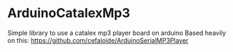# ArduinoCatalexMp3
Simple library to use a catalex mp3 player board on arduino
Based heavily on this: https://github.com/cefaloide/ArduinoSerialMP3Player
